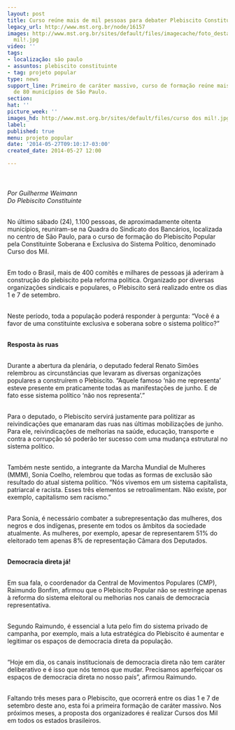 ```yaml
---
layout: post
title: Curso reúne mais de mil pessoas para debater Plebiscito Constituinte
legacy_url: http://www.mst.org.br/node/16157
images: http://www.mst.org.br/sites/default/files/imagecache/foto_destaque/curso dos
  mil!.jpg
video: ''
tags:
- localização: são paulo
- assuntos: plebiscito constituinte
- tag: projeto popular
type: news
support_line: Primeiro de caráter massivo, curso de formação reúne mais de mil pessoas
  de 80 municípios de São Paulo.
section: 
hat: ''
picture_week: ''
images_hd: http://www.mst.org.br/sites/default/files/curso dos mil!.jpg
label: 
published: true
menu: projeto popular
date: '2014-05-27T09:10:17-03:00'
created_date: 2014-05-27 12:00

---
```

<p><img style="margin: 10px;" src="http://www.mst.org.br/sites/default/files/curso%20dos%20mil.jpg" alt=""><br><em><br>Por Guilherme Weimann<br>Do Plebiscito Constituinte</em></p><p><br>No último sábado (24), 1.100 pessoas, de aproximadamente oitenta municípios, reuniram-se na Quadra do Sindicato dos Bancários, localizada no centro de São Paulo, para o curso de formação do Plebiscito Popular pela Constituinte Soberana e Exclusiva do Sistema Político, denominado Curso dos Mil.</p><p><br>Em todo o Brasil, mais de 400 comitês e milhares de pessoas já aderiram à construção do plebiscito pela reforma política. Organizado por diversas organizações sindicais e populares, o Plebiscito será realizado entre os dias 1 e 7 de setembro.</p><p><br>Neste período, toda a população poderá responder à pergunta: “Você é a favor de uma constituinte exclusiva e soberana sobre o sistema político?”</p><p><strong><br>Resposta às ruas</strong></p><p><br>Durante a abertura da plenária, o deputado federal Renato Simões relembrou as circunstâncias que levaram as diversas organizações populares a construírem o Plebiscito. “Aquele famoso ‘não me representa’ esteve presente em praticamente todas as manifestações de junho. E de fato esse sistema político ‘não nos representa’.”</p><p><br>Para o deputado, o Plebiscito servirá justamente para politizar as reivindicações que emanaram das ruas nas últimas mobilizações de junho. Para ele, reivindicações de melhorias na saúde, educação, transporte e contra a corrupção só poderão ter sucesso com uma mudança estrutural no sistema político.</p><p><br>Também neste sentido, a integrante da Marcha Mundial de Mulheres (MMM), Sonia Coelho, relembrou que todas as formas de exclusão são resultado do atual sistema político. “Nós vivemos em um sistema capitalista, patriarcal e racista. Esses três elementos se retroalimentam. Não existe, por exemplo, capitalismo sem racismo.”</p><p><br>Para Sonia, é necessário combater a subrepresentação das mulheres, dos negros e dos indígenas, presente em todos os âmbitos da sociedade atualmente. As mulheres, por exemplo, apesar de representarem 51% do eleitorado tem apenas 8% de representação Câmara dos Deputados.</p><p><br><strong>Democracia direta já!</strong></p><p><br>Em sua fala, o coordenador da Central de Movimentos Populares (CMP), Raimundo Bonfim, afirmou que o Plebiscito Popular não se restringe apenas à reforma do sistema eleitoral ou melhorias nos canais de democracia representativa.</p><p><br>Segundo Raimundo, é essencial a luta pelo fim do sistema privado de campanha, por exemplo, mais a luta estratégica do Plebiscito é aumentar e legitimar os espaços de democracia direta da população.</p><p><br>“Hoje em dia, os canais institucionais de democracia direta não tem caráter deliberativo e é isso que nós temos que mudar. Precisamos aperfeiçoar os espaços de democracia direta no nosso país”, afirmou Raimundo.</p><p><br>Faltando três meses para o Plebiscito, que ocorrerá entre os dias 1 e 7 de setembro deste ano, esta foi a primeira formação de caráter massivo. Nos próximos meses, a proposta dos organizadores é realizar Cursos dos Mil em todos os estados brasileiros.</p><div>&nbsp;</div>
